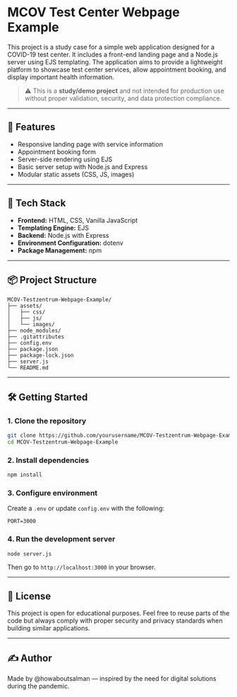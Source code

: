 # MCOV Test Center Webpage Example

This project is a study case for a simple web application designed for a COVID-19 test center. It includes a front-end landing page and a Node.js server using EJS templating. The application aims to provide a lightweight platform to showcase test center services, allow appointment booking, and display important health information.

> ⚠️ This is a **study/demo project** and not intended for production use without proper validation, security, and data protection compliance.

---

## 🚀 Features

- Responsive landing page with service information
- Appointment booking form
- Server-side rendering using EJS
- Basic server setup with Node.js and Express
- Modular static assets (CSS, JS, images)

---

## 🧰 Tech Stack

- **Frontend:** HTML, CSS, Vanilla JavaScript
- **Templating Engine:** EJS
- **Backend:** Node.js with Express
- **Environment Configuration:** dotenv
- **Package Management:** npm

---

## 📦 Project Structure

```
MCOV-Testzentrum-Webpage-Example/
├── assets/
│   ├── css/
│   ├── js/
│   └── images/
├── node_modules/
├── .gitattributes
├── config.env
├── package.json
├── package-lock.json
├── server.js
└── README.md
```

---

## 🛠️ Getting Started

### 1. Clone the repository
```bash
git clone https://github.com/yourusername/MCOV-Testzentrum-Webpage-Example.git
cd MCOV-Testzentrum-Webpage-Example
```

### 2. Install dependencies
```bash
npm install
```

### 3. Configure environment
Create a `.env` or update `config.env` with the following:
```env
PORT=3000
```

### 4. Run the development server
```bash
node server.js
```
Then go to `http://localhost:3000` in your browser.

---

## 📄 License

This project is open for educational purposes. Feel free to reuse parts of the code but always comply with proper security and privacy standards when building similar applications.

---

## ✍️ Author

Made by @howaboutsalman — inspired by the need for digital solutions during the pandemic.
